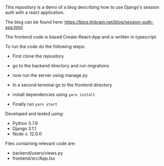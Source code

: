 This repository is a demo of a blog describing how to use Django's session auth with a react application.

The blog can be found here: https://blog.tinbrain.net/blog/session-auth-spa.html

The frontend code is based Create-React-App and is written in typescript

To run the code do the following steps:

- First clone the repository
- go to the backend directory and run migrations
- now run the server using manage.py

- In a second terminal go to the frontend directory
- install dependencies using `yarn install`
- Finally run `yarn start`

Developed and tested using:

- Python 3.7.6
- Django 3.1.1
- Node v. 12.0.0

Files containing relevant code are:

- backend/users/views.py
- frontend/src/App.tsx

